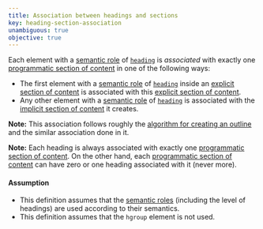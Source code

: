 ```yaml
---
title: Association between headings and sections
key: heading-section-association
unambiguous: true
objective: true
---
```


Each element with a [semantic role][] of [`heading`][heading] is _associated_ with exactly one [programmatic section of content][] in one of the following ways:

- The first element with a [semantic role][] of [`heading`][heading] inside an [explicit section of content][] is associated with this [explicit section of content][].
- Any other element with a [semantic role][] of [`heading`][heading] is associated with the [implicit section of content][] it creates.

**Note:** This association follows roughly the [algorithm for creating an outline][outline algorithm] and the similar association done in it.

**Note:** Each heading is always associated with exactly one [programmatic section of content][]. On the other hand, each [programmatic section of content][] can have zero or one heading associated with it (never more).

#### Assumption

- This definition assumes that the [semantic roles][semantic role] (including the level of headings) are used according to their semantics.
- This definition assumes that the `hgroup` element is not used.

[explicit section of content]: #explicit-section-of-content 'Definition of explicit section of content'
[heading]: https://www.w3.org/TR/wai-aria-1.1/#heading 'The heading role'
[implicit section of content]: #implicit-section-of-content 'Definition of implicit section of content'
[outline algorithm]: https://html.spec.whatwg.org/multipage/sections.html#outlines 'Definition of outline'
[programmatic section of content]: #programmatic-section-of-content 'Definition of programmatic section of content'
[semantic role]: #semantic-role 'Definition of semantic role'
